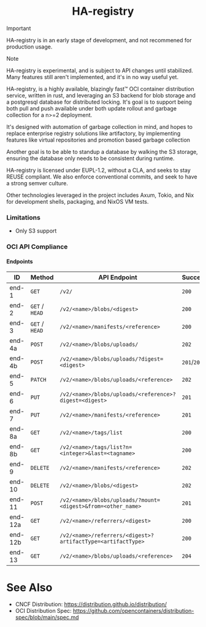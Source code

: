 <!--
SPDX-FileCopyrightText: 2024 Christina Sørensen
SPDX-FileContributor: Christina Sørensen

SPDX-License-Identifier: EUPL-1.2
-->

<div align="center">

# HA-registry

</div>


>[!IMPORTANT]
> HA-registry is in an early stage of development, and not recommened for
> production usage.

>[!NOTE]
> HA-registry is experimental, and is subject to API changes until stabilized.
> Many features still aren't implemented, and it's in no way useful yet.

HA-registry, is a highly available, blazingly fast™ OCI container distribution
service, written in rust, and leveraging an S3 backend for blob storage and a
postgresql database for distributed locking. It's goal is to support being both
pull and push available under both update rollout and garbage collection for 
a n>=2 deployment.

It's designed with automation of garbage collection in mind, and hopes to
replace enterprise registry solutions like artifactory, by implementing features
like virtual repositories and promotion based garbage collection

Another goal is to be able to standup a database by walking the S3 storage,
ensuring the database only needs to be consistent during runtime.

HA-registry is licensed under EUPL-1.2, without a CLA, and seeks to stay REUSE
compliant. We also enforce conventional commits, and seek to have a strong
semver culture.

Other technologies leveraged in the project includes Axum, Tokio, and Nix for
development shells, packaging, and NixOS VM tests.

### Limitations

- Only S3 support

### OCI API Compliance
#### Endpoints

| ID      | Method         | API Endpoint                                                   | Success     | Failure           | Implemented                  |
| ------- | -------------- | -------------------------------------------------------------- | ----------- | ----------------- | ---------------------------- |
| end-1   | `GET`          | `/v2/`                                                         | `200`       | `404`/`401`       | `200`, `404` (missing `401`) |
| end-2   | `GET` / `HEAD` | `/v2/<name>/blobs/<digest>`                                    | `200`       | `404`             |                              |
| end-3   | `GET` / `HEAD` | `/v2/<name>/manifests/<reference>`                             | `200`       | `404`             |                              |
| end-4a  | `POST`         | `/v2/<name>/blobs/uploads/`                                    | `202`       | `404`             |                              |
| end-4b  | `POST`         | `/v2/<name>/blobs/uploads/?digest=<digest>`                    | `201`/`202` | `404`/`400`       |                              |
| end-5   | `PATCH`        | `/v2/<name>/blobs/uploads/<reference>`                         | `202`       | `404`/`416`       |                              |
| end-6   | `PUT`          | `/v2/<name>/blobs/uploads/<reference>?digest=<digest>`         | `201`       | `404`/`400`       |                              |
| end-7   | `PUT`          | `/v2/<name>/manifests/<reference>`                             | `201`       | `404`             |                              |
| end-8a  | `GET`          | `/v2/<name>/tags/list`                                         | `200`       | `404`             |                              |
| end-8b  | `GET`          | `/v2/<name>/tags/list?n=<integer>&last=<tagname>`              | `200`       | `404`             |                              |
| end-9   | `DELETE`       | `/v2/<name>/manifests/<reference>`                             | `202`       | `404`/`400`/`405` |                              |
| end-10  | `DELETE`       | `/v2/<name>/blobs/<digest>`                                    | `202`       | `404`/`405`       |                              |
| end-11  | `POST`         | `/v2/<name>/blobs/uploads/?mount=<digest>&from=<other_name>`   | `201`       | `404`             |                              |
| end-12a | `GET`          | `/v2/<name>/referrers/<digest>`                                | `200`       | `404`/`400`       |                              |
| end-12b | `GET`          | `/v2/<name>/referrers/<digest>?artifactType=<artifactType>`    | `200`       | `404`/`400`       |                              |
| end-13  | `GET`          | `/v2/<name>/blobs/uploads/<reference>`                         | `204`       | `404`             |                              |

# See Also
- CNCF Distribution: https://distribution.github.io/distribution/
- OCI Distribution Spec: https://github.com/opencontainers/distribution-spec/blob/main/spec.md
